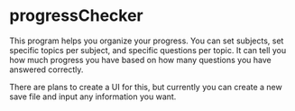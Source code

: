 # progressChecker
This program helps you organize your progress. You can set subjects, set specific topics per subject, and specific questions per topic. It can tell you how much progress you have based on how many questions you have answered correctly. 


There are plans to create a UI for this, but currently you can create a new save file and input any information you want.
